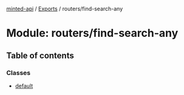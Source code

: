 [minted-api](../README.md) / [Exports](../modules.md) / routers/find-search-any

# Module: routers/find-search-any

## Table of contents

### Classes

- [default](../classes/routers_find_search_any.default.md)
